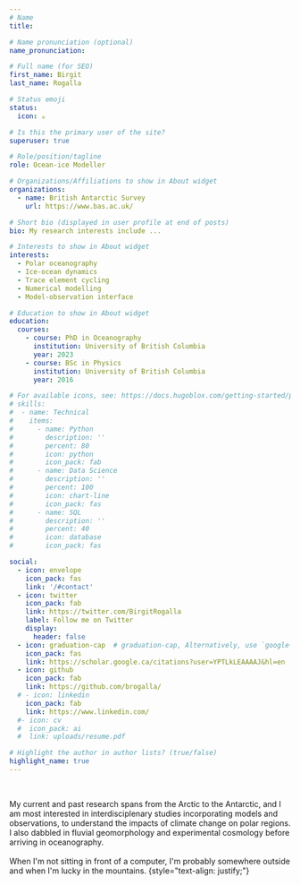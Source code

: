 ```yaml
---
# Name
title: 

# Name pronunciation (optional)
name_pronunciation: 

# Full name (for SEO)
first_name: Birgit
last_name: Rogalla

# Status emoji
status:
  icon: ☕️

# Is this the primary user of the site?
superuser: true

# Role/position/tagline
role: Ocean-ice Modeller

# Organizations/Affiliations to show in About widget
organizations:
  - name: British Antarctic Survey
    url: https://www.bas.ac.uk/

# Short bio (displayed in user profile at end of posts)
bio: My research interests include ...

# Interests to show in About widget
interests:
  - Polar oceanography
  - Ice-ocean dynamics
  - Trace element cycling
  - Numerical modelling
  - Model-observation interface

# Education to show in About widget
education:
  courses:
    - course: PhD in Oceanography
      institution: University of British Columbia
      year: 2023
    - course: BSc in Physics
      institution: University of British Columbia
      year: 2016

# For available icons, see: https://docs.hugoblox.com/getting-started/page-builder/#icons
# skills:
#  - name: Technical
#    items:
#      - name: Python
#        description: ''
#        percent: 80
#        icon: python
#        icon_pack: fab
#      - name: Data Science
#        description: ''
#        percent: 100
#        icon: chart-line
#        icon_pack: fas
#      - name: SQL
#        description: ''
#        percent: 40
#        icon: database
#        icon_pack: fas

social:
  - icon: envelope
    icon_pack: fas
    link: '/#contact'
  - icon: twitter
    icon_pack: fab
    link: https://twitter.com/BirgitRogalla
    label: Follow me on Twitter
    display:
      header: false
  - icon: graduation-cap  # graduation-cap, Alternatively, use `google-scholar` icon from `ai` icon pack
    icon_pack: fas
    link: https://scholar.google.ca/citations?user=YPTLkLEAAAAJ&hl=en
  - icon: github
    icon_pack: fab
    link: https://github.com/brogalla/
  # - icon: linkedin
    icon_pack: fab
    link: https://www.linkedin.com/
  #- icon: cv
  #  icon_pack: ai
  #  link: uploads/resume.pdf

# Highlight the author in author lists? (true/false)
highlight_name: true
---
```


<br>

My current and past research spans from the Arctic to the Antarctic, and I am most interested in interdisciplenary studies incorporating models and observations, to understand the impacts of climate change on polar regions. I also dabbled in fluvial geomorphology and experimental cosmology before arriving in oceanography.
<br>
<br>
When I'm not sitting in front of a computer, I'm probably somewhere outside and when I'm lucky in the mountains.
{style="text-align: justify;"}
